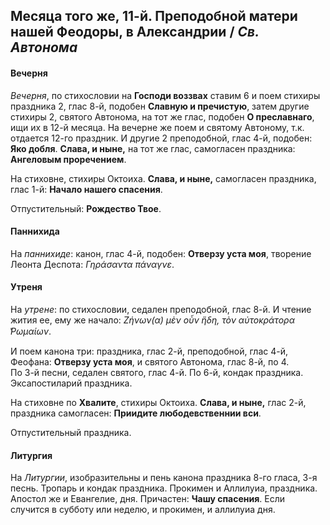 
## Месяца того же, 11-й. Преподобной матери нашей Феодоры, в Александрии / *Св. Автонома*

#### Вечерня

*Вечерня*, по стихословии на **Господи воззвах** ставим 6 и поем стихиры праздника 2, 
глас 8-й, подобен **Славную и пречистую**, затем другие стихиры 2, святого Автонома, 
на тот же глас, подобен **О преславнаго**, ищи их в 12-й месяца. На вечерне же поем и святому 
Автоному, т.к. отдается 12-го праздник. И другие 2 преподобной, глас 4-й, подобен: **Яко добля**. 
**Слава, и ныне,** на тот же глас, самогласен праздника: **Ангеловым проречением**.

На стиховне, стихиры Октоиха. **Слава, и ныне,** самогласен праздника, глас 1-й: 
**Начало нашего спасения**.

Отпустительный: **Рождество Твое**.

#### Паннихида

На *паннихиде*: канон, глас 4-й, подобен: **Отверзу уста моя**, творение Леонта Деспота: 
*Γηράσαντα πάναγνε*.

#### Утреня

На *утрене*: по стихословии, седален преподобной, глас 8-й. И чтение жития ее, ему же начало: 
*Ζήνων(α) μὲν οὖν ἥδη, τὸν αὐτοκράτορα ̔Ρωμαίων*. 

И поем канона три: праздника, глас 2-й, преподобной, глас 4-й, Феофана: **Отверзу уста моя**, 
и святого Автонома, глас 8-й, по 4.   
По 3-й песни, седален святого, глас 4-й. По 6-й, кондак праздника. 
Эксапостиларий праздника.

На стиховне по **Хвалите**, стихиры Октоиха. 
**Слава, и ныне,** глас 2-й, праздника самогласен: **Приидите любодевственнии вси**.

Отпустительный праздника.

#### Литургия

На *Литургии*, изобразительны и пень канона праздника 8-го гласа, 3-я песнь. 
Тропарь и кондак праздника.
Прокимен и Аллилуиа, праздника. 
Апостол же и Евангелие, дня.
Причастен: **Чашу спасения**. 
Если случится в субботу или неделю, и прокимен, и аллилуиа дня.
